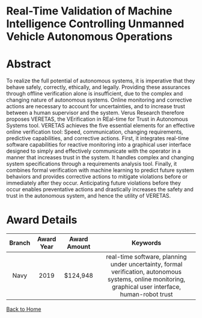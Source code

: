 
Real-Time Validation of Machine Intelligence Controlling Unmanned Vehicle Autonomous Operations
===============================================================================================

# Abstract


To realize the full potential of autonomous systems, it is imperative that they behave safely, correctly, ethically, and legally. Providing these assurances through offline verification alone is insufficient, due to the complex and changing nature of autonomous systems. Online monitoring and corrective actions are necessary to account for uncertainties, and to increase trust between a human supervisor and the system. Verus Research therefore proposes VERETAS, the VErification in REal-time for Trust in Autonomous Systems tool. VERETAS achieves the five essential elements for an effective online verification tool: Speed, communication, changing requirements, predictive capabilities, and corrective actions. First, it integrates real-time software capabilities for reactive monitoring into a graphical user interface designed to simply and effectively communicate with the operator in a manner that increases trust in the system. It handles complex and changing system specifications through a requirements analysis tool. Finally, it combines formal verification with machine learning to predict future system behaviors and provides corrective actions to mitigate violations before or immediately after they occur. Anticipating future violations before they occur enables preventative actions and drastically increases the safety and trust in the autonomous system, and hence the utility of VERETAS.  

# Award Details

|Branch|Award Year|Award Amount|Keywords|
| :---: | :---: | :---: | :---: |
|Navy|2019|$124,948|real-time software, planning under uncertainty, formal verification, autonomous systems, online monitoring, graphical user interface, human-robot trust|
  
  


[Back to Home](https://github.com/chrischow/dod_sbir_awards/Reports/JH/#2009)